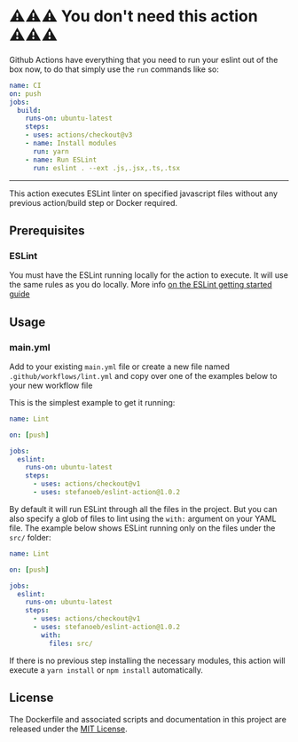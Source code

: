 # ⚠️⚠️⚠️ You don't need this action ⚠️⚠️⚠️

Github Actions have everything that you need to run your eslint out of the box now, to do that simply use the `run` commands like so:
```yml
name: CI
on: push
jobs:
  build:
    runs-on: ubuntu-latest
    steps:
    - uses: actions/checkout@v3
    - name: Install modules
      run: yarn
    - name: Run ESLint
      run: eslint . --ext .js,.jsx,.ts,.tsx
```

--- 
This action executes ESLint linter on specified javascript files without any previous action/build step or Docker required.

## Prerequisites

### ESLint
You must have the ESLint running locally for the action to execute. It will use the same rules as you do locally.
More info [on the ESLint getting started guide](https://eslint.org/docs/user-guide/getting-started#installation-and-usage)

## Usage

### main.yml

Add to your existing `main.yml` file or create a new file named `.github/workflows/lint.yml` and copy over one of the examples below to your new workflow file

This is the simplest example to get it running:
```yml
name: Lint

on: [push]

jobs:
  eslint:
    runs-on: ubuntu-latest
    steps:
      - uses: actions/checkout@v1
      - uses: stefanoeb/eslint-action@1.0.2
```

By default it will run ESLint through all the files in the project. But you can also specify a glob of files to lint using the `with:` argument on your YAML file. The example below shows ESLint running only on the files under the `src/` folder:

```yml
name: Lint

on: [push]

jobs:
  eslint:
    runs-on: ubuntu-latest
    steps:
      - uses: actions/checkout@v1
      - uses: stefanoeb/eslint-action@1.0.2
        with:
          files: src/
```

If there is no previous step installing the necessary modules, this action will execute a `yarn install` or `npm install` automatically.

## License

The Dockerfile and associated scripts and documentation in this project are released under the [MIT License](LICENSE).

